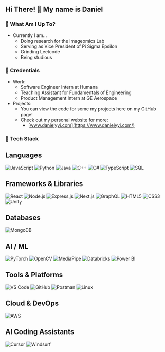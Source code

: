 ## Hi There! 👋 My name is Daniel

### 📍 What Am I Up To?
- Currently I am...
  - Doing research for the Imageomics Lab
  - Serving as Vice President of Pi Sigma Epsilon
  - Grinding Leetcode
  - Being studious

### 💼 Credentials
- Work:
  - Software Engineer Intern at Humana
  - Teaching Assistant for Fundamentals of Engineering
  - Product Management Intern at GE Aerospace
- Projects:
  - You can view the code for some my projects here on my GitHub page!
  - Check out my personal website for more:
    - [www.danielyyi.com](https://www.danielyyi.com/)
   
### 🧰 Tech Stack
## Languages
![JavaScript](https://img.shields.io/badge/-JavaScript-23555f?style=for-the-badge&logo=javascript&logoColor=white)
![Python](https://img.shields.io/badge/-Python-285f65?style=for-the-badge&logo=python&logoColor=white)
![Java](https://img.shields.io/badge/-Java-E34F26?style=for-the-badge&logo=java&logoColor=white)
![C++](https://img.shields.io/badge/-C++-00599C?style=for-the-badge&logo=c%2B%2B&logoColor=white) 
![C#](https://img.shields.io/badge/-C%23-239120?style=for-the-badge&logo=c-sharp&logoColor=white)
![TypeScript](https://img.shields.io/badge/-TypeScript-3178C6?style=for-the-badge&logo=typescript&logoColor=white)
![SQL](https://img.shields.io/badge/-SQL-003B57?style=for-the-badge&logo=postgresql&logoColor=white)

## Frameworks & Libraries
![React](https://img.shields.io/badge/-React-316c5e?style=for-the-badge&logo=react&logoColor=white)
![Node.js](https://img.shields.io/badge/-Node.js-3c7f5d?style=for-the-badge&logo=node.js&logoColor=white) 
![Express.js](https://img.shields.io/badge/-Express.js-000000?style=for-the-badge&logo=express&logoColor=white) 
![Next.js](https://img.shields.io/badge/-Next.js-000000?style=for-the-badge&logo=next.js&logoColor=white) 
![GraphQL](https://img.shields.io/badge/-GraphQL-52985b?style=for-the-badge&logo=graphql&logoColor=white) 
![HTML5](https://img.shields.io/badge/-HTML5-E34F26?style=for-the-badge&logo=html5&logoColor=white) 
![CSS3](https://img.shields.io/badge/-CSS3-1572B6?style=for-the-badge&logo=css3&logoColor=white) 
![Unity](https://img.shields.io/badge/-Unity-555555?style=for-the-badge&logo=unity&logoColor=white) 

## Databases
![MongoDB](https://img.shields.io/badge/-MongoDB-4a935c?style=for-the-badge&logo=mongodb&logoColor=white) 

## AI / ML
![PyTorch](https://img.shields.io/badge/-PyTorch-EE4C2C?style=for-the-badge&logo=pytorch&logoColor=white) 
![OpenCV](https://img.shields.io/badge/-OpenCV-5C3EE8?style=for-the-badge&logo=opencv&logoColor=white) 
![MediaPipe](https://img.shields.io/badge/-MediaPipe-cdd148?style=for-the-badge&logo=mediapipe&logoColor=black) 
![Databricks](https://img.shields.io/badge/-Databricks-FF3621?style=for-the-badge&logo=databricks&logoColor=white) 
![Power BI](https://img.shields.io/badge/-Power%20BI-F2C811?style=for-the-badge&logo=power-bi&logoColor=black) 

## Tools & Platforms
![VS Code](https://img.shields.io/badge/-VS%20Code-007ACC?style=for-the-badge&logo=visual-studio-code&logoColor=white)
![GitHub](https://img.shields.io/badge/-GitHub-181717?style=for-the-badge&logo=github&logoColor=white) 
![Postman](https://img.shields.io/badge/-Postman-FF6C37?style=for-the-badge&logo=postman&logoColor=white) 
![Linux](https://img.shields.io/badge/-Linux-FCC624?style=for-the-badge&logo=linux&logoColor=black) 

## Cloud & DevOps
![AWS](https://img.shields.io/badge/-AWS-232F3E?style=for-the-badge&logo=amazon-aws&logoColor=white) 

## AI Coding Assistants
![Cursor](https://img.shields.io/badge/-Cursor-0A84FF?style=for-the-badge&logo=cursor&logoColor=white) 
![Windsurf](https://img.shields.io/badge/-Windsurf-4B9CD3?style=for-the-badge&logo=wind&logoColor=white)
